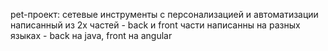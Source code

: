 pet-проект: сетевые инструменты с персонализацией и автоматизации написанный из 2х частей - back и front
части написанны на разных языках - back на java, front на angular
